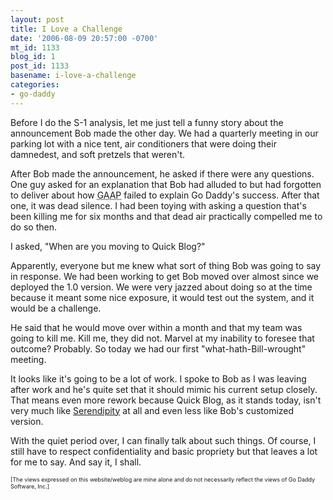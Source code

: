 ```yaml
---
layout: post
title: I Love a Challenge
date: '2006-08-09 20:57:00 -0700'
mt_id: 1133
blog_id: 1
post_id: 1133
basename: i-love-a-challenge
categories:
- go-daddy
---
```

<p>Before I do the S-1 analysis, let me just tell a funny story about the announcement Bob made the other day. We had a quarterly meeting in our parking lot with a nice tent, air conditioners that were doing their damnedest, and soft pretzels that weren't.</p>
<p>After Bob made the announcement, he asked if there were any questions. One guy asked for an explanation that Bob had alluded to but had forgotten to deliver about how <acronym title="Generally Accepted Accounting Practices">GAAP</acronym> failed to explain Go Daddy's success. After that one, it was dead silence. I had been toying with asking a question that's been killing me for six months and that dead air practically compelled me to do so then.</p>
<p>I asked, "When are you moving to Quick Blog?"</p>
<p>Apparently, everyone but me knew what sort of thing Bob was going to say in response. We had been working to get Bob moved over almost since we deployed the 1.0 version. We were very jazzed about doing so at the time because it meant some nice exposure, it would test out the system, and it would be a challenge.</p>
<p>He said that he would move over within a month and that my team was going to kill me. Kill me, they did not. Marvel at my inability to foresee that outcome? Probably. So today we had our first "what-hath-Bill-wrought" meeting.</p>
<p>It looks like it's going to be a lot of work. I spoke to Bob as I was leaving after work and he's quite set that it should mimic his current setup closely. That means even more rework because Quick Blog, as it stands today, isn't very much like <a href="http://www.s9y.org/">Serendipity</a> at all and even less like Bob's customized version.</p>
<p>With the quiet period over, I can finally talk about such things. Of course, I still have to respect confidentiality and basic propriety but that leaves a lot for me to say. And say it, I shall.</p>
<p style="font-size:xx-small;">[The views expressed on this website/weblog are mine alone and do not necessarily reflect the views of Go Daddy Software, Inc.]</p>
